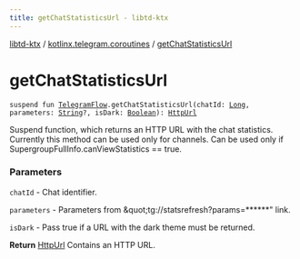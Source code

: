 ```yaml
---
title: getChatStatisticsUrl - libtd-ktx
---
```


[libtd-ktx](../index.html) / [kotlinx.telegram.coroutines](index.html) / [getChatStatisticsUrl](./get-chat-statistics-url.html)

# getChatStatisticsUrl

`suspend fun `[`TelegramFlow`](../kotlinx.telegram.core/-telegram-flow/index.html)`.getChatStatisticsUrl(chatId: `[`Long`](https://kotlinlang.org/api/latest/jvm/stdlib/kotlin/-long/index.html)`, parameters: `[`String`](https://kotlinlang.org/api/latest/jvm/stdlib/kotlin/-string/index.html)`?, isDark: `[`Boolean`](https://kotlinlang.org/api/latest/jvm/stdlib/kotlin/-boolean/index.html)`): `[`HttpUrl`](https://tdlibx.github.io/td/docs/org/drinkless/td/libcore/telegram/TdApi/HttpUrl.html)

Suspend function, which returns an HTTP URL with the chat statistics. Currently this method can
be used only for channels. Can be used only if SupergroupFullInfo.canViewStatistics == true.

### Parameters

`chatId` - Chat identifier.

`parameters` - Parameters from &amp;quot;tg://statsrefresh?params=******&quot; link.

`isDark` - Pass true if a URL with the dark theme must be returned.

**Return**
[HttpUrl](https://tdlibx.github.io/td/docs/org/drinkless/td/libcore/telegram/TdApi/HttpUrl.html) Contains an HTTP URL.


